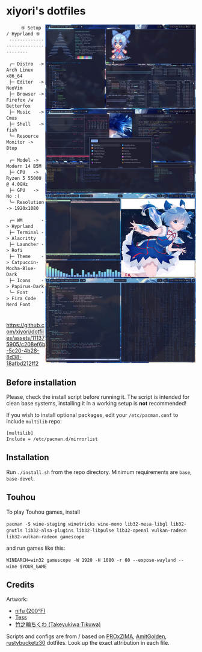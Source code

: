 # xiyori's dotfiles

[<img align="right" src="pic/rice.jpg" alt="Rice Preview" width="400px"/>](pic/)

```mint
⠀⠀   ⑨ Setup / Hyprland ⑨
 -----------------------------------

 ╭─ Distro  -> Arch Linux x86_64
 ├─ Editor  -> NeoVim
 ├─ Browser -> Firefox /w Betterfox
 ├─ Music   -> Cmus
 ├─ Shell   -> fish
 ╰─ Resource Monitor -> Btop

 ╭─ Model -> Modern 14 B5M
 ├─ CPU   -> Ryzen 5 5500U @ 4.0GHz
 ├─ GPU   -> No :(
 ╰─ Resolution -> 1920x1080

 ╭─ WM       -> Hyprland
 ├─ Terminal -> Alacritty
 ├─ Launcher -> Rofi
 ├─ Theme    -> Catpuccin-Mocha-Blue-Dark
 ├─ Icons    -> Papirus-Dark
 ╰─ Font     -> Fira Code Nerd Font

```

<h1></h1>

https://github.com/xiyori/dotfiles/assets/111375905/c208ef6b-5c20-4b28-8d38-18afbd212ff2

## Before installation

Please, check the install script before running it. The script is intended for clean base systems, installing it in a working setup is **not** recommended!

If you wish to install optional packages, edit your `/etc/pacman.conf` to include `multilib` repo:

```
[multilib]
Include = /etc/pacman.d/mirrorlist
```

## Installation

Run `./install.sh` from the repo directory. Minimum requirements are `base`, `base-devel`.

## Touhou

To play Touhou games, install

`pacman -S wine-staging winetricks wine-mono lib32-mesa-libgl lib32-gnutls lib32-alsa-plugins lib32-libpulse lib32-openal vulkan-radeon lib32-vulkan-radeon gamescope`

and run games like this:

`WINEARCH=win32 gamescope -W 1920 -H 1080 -r 60 --expose-wayland -- wine $YOUR_GAME`

## Credits

Artwork:

* [nifu (200°F)](https://www.pixiv.net/en/artworks/84795129)
* [Tess](https://www.pixiv.net/en/artworks/81827899)
* [竹之輪ちくわ (Takeyukiwa Tikuwa)](https://www.pixiv.net/en/artworks/76702197)

Scripts and configs are from / based on [PROxZIMA](https://github.com/PROxZIMA/.dotfiles), [AmitGolden](https://github.com/AmitGolden/dotfiles), [rustybucketz30](https://github.com/rustybucketz30/dotfiles) dotfiles. Look up the exact attribution in each file.
